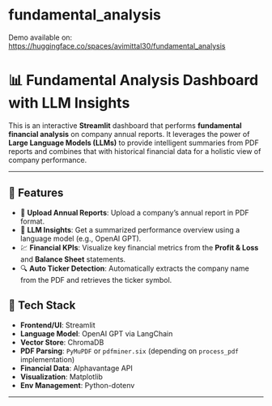 # fundamental_analysis

Demo available on:
https://huggingface.co/spaces/avimittal30/fundamental_analysis

# 📊 Fundamental Analysis Dashboard with LLM Insights

This is an interactive **Streamlit** dashboard that performs **fundamental financial analysis** on company annual reports. It leverages the power of **Large Language Models (LLMs)** to provide intelligent summaries from PDF reports and combines that with historical financial data for a holistic view of company performance.

---

## 🚀 Features

- 📎 **Upload Annual Reports**: Upload a company’s annual report in PDF format.
- 🧠 **LLM Insights**: Get a summarized performance overview using a language model (e.g., OpenAI GPT).
- 💹 **Financial KPIs**: Visualize key financial metrics from the **Profit & Loss** and **Balance Sheet** statements.
- 🔍 **Auto Ticker Detection**: Automatically extracts the company name from the PDF and retrieves the ticker symbol.


## 🧰 Tech Stack

- **Frontend/UI**: Streamlit
- **Language Model**: OpenAI GPT via LangChain
- **Vector Store**: ChromaDB
- **PDF Parsing**: `PyMuPDF` or `pdfminer.six` (depending on `process_pdf` implementation)
- **Financial Data**: Alphavantage API
- **Visualization**: Matplotlib
- **Env Management**: Python-dotenv

---







